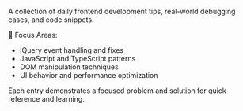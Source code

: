 A collection of daily frontend development tips, real-world debugging cases, and code snippets.

🚀 Focus Areas:
- jQuery event handling and fixes  
- JavaScript and TypeScript patterns  
- DOM manipulation techniques  
- UI behavior and performance optimization  

Each entry demonstrates a focused problem and solution for quick reference and learning.
